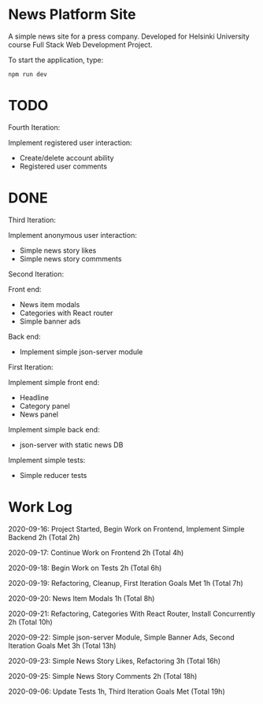 # News Platform Site

A simple news site for a press company. Developed for Helsinki University course Full Stack Web Development Project.

To start the application, type:
```
npm run dev
```

# TODO

Fourth Iteration:

Implement registered user interaction:

- Create/delete account ability
- Registered user comments

# DONE

Third Iteration:

Implement anonymous user interaction:

- Simple news story likes
- Simple news story commments

Second Iteration:

Front end:

- News item modals
- Categories with React router
- Simple banner ads

Back end:

- Implement simple json-server module

First Iteration:

Implement simple front end:

- Headline
- Category panel
- News panel

Implement simple back end:

- json-server with static news DB

Implement simple tests:

- Simple reducer tests

# Work Log

2020-09-16: Project Started, Begin Work on Frontend, Implement Simple Backend 2h (Total 2h)

2020-09-17: Continue Work on Frontend 2h (Total 4h)

2020-09-18: Begin Work on Tests 2h (Total 6h)

2020-09-19: Refactoring, Cleanup, First Iteration Goals Met 1h (Total 7h)

2020-09-20: News Item Modals 1h (Total 8h)

2020-09-21: Refactoring, Categories With React Router, Install Concurrently 2h (Total 10h)

2020-09-22: Simple json-server Module, Simple Banner Ads, Second Iteration Goals Met 3h (Total 13h)

2020-09-23: Simple News Story Likes, Refactoring 3h (Total 16h)

2020-09-25: Simple News Story Comments 2h (Total 18h)

2020-09-06: Update Tests 1h, Third Iteration Goals Met (Total 19h)
